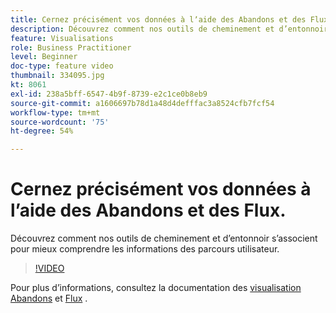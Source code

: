 ```yaml
---
title: Cernez précisément vos données à lʼaide des Abandons et des Flux.
description: Découvrez comment nos outils de cheminement et d’entonnoir s’associent pour mieux comprendre les informations des parcours utilisateur.
feature: Visualisations
role: Business Practitioner
level: Beginner
doc-type: feature video
thumbnail: 334095.jpg
kt: 8061
exl-id: 238a5bff-6547-4b9f-8739-e2c1ce0b8eb9
source-git-commit: a1606697b78d1a48d4defffac3a8524cfb7fcf54
workflow-type: tm+mt
source-wordcount: '75'
ht-degree: 54%

---
```


# Cernez précisément vos données à lʼaide des Abandons et des Flux.

Découvrez comment nos outils de cheminement et d’entonnoir s’associent pour mieux comprendre les informations des parcours utilisateur.

>[!VIDEO](https://video.tv.adobe.com/v/334095/?quality=12&learn=on)

Pour plus d’informations, consultez la documentation des [visualisation Abandons](https://experienceleague.adobe.com/docs/analytics/analyze/analysis-workspace/visualizations/fallout/fallout-flow.html?lang=en) et [Flux](https://experienceleague.adobe.com/docs/analytics/analyze/analysis-workspace/visualizations/flow/flow.html?lang=en) .
